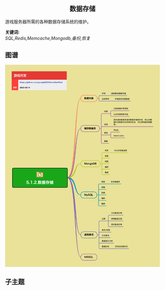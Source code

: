<h2 align="center">数据存储</h2>
<p>
游戏服务器所需的各种数据存储系统的维护。
</p>

**关键词:**<br/> 
*SQL,Redis,Memcache,Mongodb,备份,恢复*

## 图谱
![图片加载中...](../exports/5.1.2.数据存储.png?raw=true)

## 子主题
